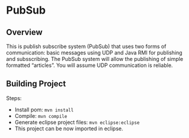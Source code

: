 PubSub
======

## Overview

This is publish subscribe system (PubSub) that uses two forms of communication: basic messages using UDP and Java RMI for publishing and subsscribing. The PubSub system will allow the publishing of simple formatted “articles”. 
You will assume UDP communication is reliable.

## Building Project

Steps:

* Install pom: `mvn install`
* Compile: `mvn compile`
* Generate eclipse project files: `mvn eclipse:eclipse`
* This project can be now imported in eclipse.



